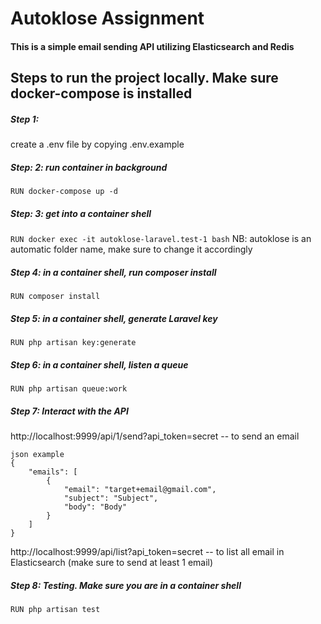 # Autoklose Assignment
#### This is a simple email sending API utilizing Elasticsearch and Redis

## Steps to run the project locally. Make sure docker-compose is installed

##### Step 1:
create a .env file by copying .env.example

##### Step: 2: run container in background
`RUN docker-compose up -d`

##### Step: 3: get into a container shell
`RUN docker exec -it autoklose-laravel.test-1 bash`
NB: autoklose is an automatic folder name, make sure to change it accordingly

##### Step 4: in a container shell, run composer install
`RUN composer install`

##### Step 5: in a container shell, generate Laravel key
`RUN php artisan key:generate`

##### Step 6: in a container shell, listen a queue
`RUN php artisan queue:work`

##### Step 7: Interact with the API
http://localhost:9999/api/1/send?api_token=secret -- to send an email

```
json example
{
    "emails": [
        {
            "email": "target+email@gmail.com",
            "subject": "Subject",
            "body": "Body"
        }
    ]
}
```

http://localhost:9999/api/list?api_token=secret -- to list all email in Elasticsearch (make sure to send at least 1 email)

##### Step 8: Testing. Make sure you are in a container shell
`RUN php artisan test`